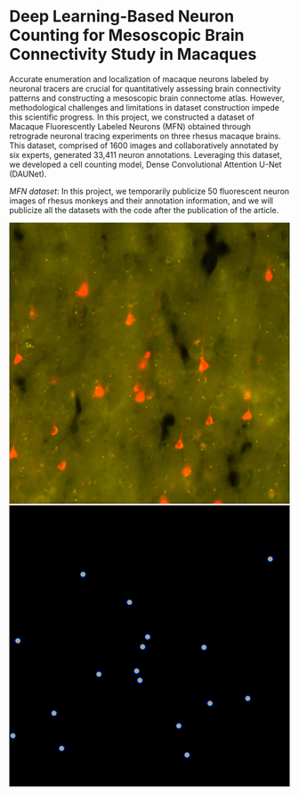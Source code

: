 # Deep Learning-Based Neuron Counting for Mesoscopic Brain Connectivity Study in Macaques
Accurate enumeration and localization of macaque neurons labeled by neuronal tracers are crucial for quantitatively assessing brain connectivity patterns and constructing a mesoscopic brain connectome atlas. However, methodological challenges and limitations in dataset construction impede this scientific progress. In this project, we constructed a dataset of Macaque Fluorescently Labeled Neurons (MFN) obtained through retrograde neuronal tracing experiments on three rhesus macaque brains. This dataset, comprised of 1600 images and collaboratively annotated by six experts, generated 33,411 neuron annotations. Leveraging this dataset, we developed a cell counting model, Dense Convolutional Attention U-Net (DAUNet).

*MFN dataset*: In this project, we temporarily publicize 50 fluorescent neuron images of rhesus monkeys and their annotation information, and we will publicize all the datasets with the code after the publication of the article.

![example image](example.png)
![example label image](example_label.png) 